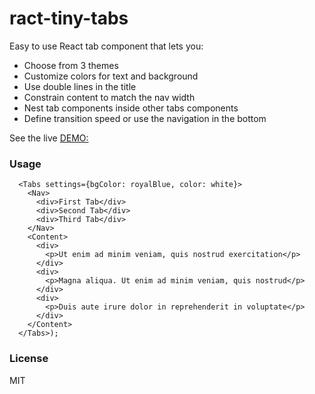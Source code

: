# ract-tiny-tabs

Easy to use React tab component that lets you:
* Choose from 3 themes
* Customize colors for text and background
* Use double lines in the title
* Constrain content to match the nav width
* Nest tab components inside other tabs components
* Define transition speed or use the navigation in the bottom


See the live [DEMO:](nashio.github.com/tiny-tabs)

### Usage

```
  <Tabs settings={bgColor: royalBlue, color: white}>
    <Nav>
      <div>First Tab</div>
      <div>Second Tab</div>
      <div>Third Tab</div>
    </Nav>
    <Content>
      <div>
        <p>Ut enim ad minim veniam, quis nostrud exercitation</p>
      </div>
      <div>
        <p>Magna aliqua. Ut enim ad minim veniam, quis nostrud</p>
      </div>
      <div>
        <p>Duis aute irure dolor in reprehenderit in voluptate</p>
      </div>
    </Content>
  </Tabs>);

```


### License

MIT
